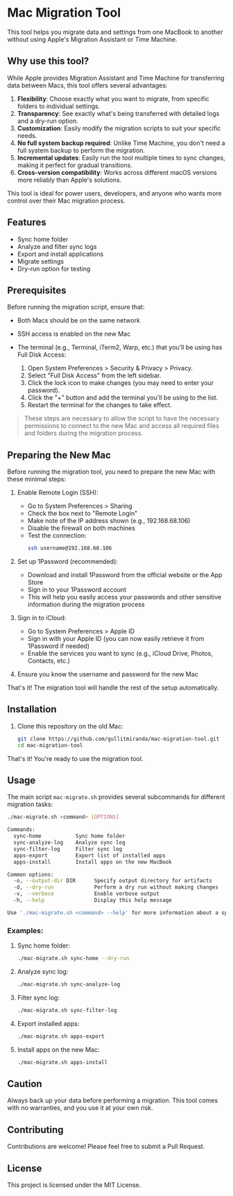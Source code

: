 # Mac Migration Tool

This tool helps you migrate data and settings from one MacBook to another without using Apple's Migration Assistant or Time Machine.

## Why use this tool?

While Apple provides Migration Assistant and Time Machine for transferring data between Macs, this tool offers several advantages:

1. **Flexibility**: Choose exactly what you want to migrate, from specific folders to individual settings.
2. **Transparency**: See exactly what's being transferred with detailed logs and a dry-run option.
3. **Customization**: Easily modify the migration scripts to suit your specific needs.
4. **No full system backup required**: Unlike Time Machine, you don't need a full system backup to perform the migration.
5. **Incremental updates**: Easily run the tool multiple times to sync changes, making it perfect for gradual transitions.
6. **Cross-version compatibility**: Works across different macOS versions more reliably than Apple's solutions.

This tool is ideal for power users, developers, and anyone who wants more control over their Mac migration process.

## Features

- Sync home folder
- Analyze and filter sync logs
- Export and install applications
- Migrate settings
- Dry-run option for testing

## Prerequisites

Before running the migration script, ensure that:

- Both Macs should be on the same network
- SSH access is enabled on the new Mac
- The terminal (e.g., Terminal, iTerm2, Warp, etc.) that you'll be using has Full Disk Access:

  1. Open System Preferences > Security & Privacy > Privacy.
  2. Select "Full Disk Access" from the left sidebar.
  3. Click the lock icon to make changes (you may need to enter your password).
  4. Click the "+" button and add the terminal you'll be using to the list.
  5. Restart the terminal for the changes to take effect.

> These steps are necessary to allow the script to have the necessary permissions to connect to the new Mac and access all required files and folders during the migration process.

## Preparing the New Mac

Before running the migration tool, you need to prepare the new Mac with these minimal steps:

1. Enable Remote Login (SSH):

   - Go to System Preferences > Sharing
   - Check the box next to "Remote Login"
   - Make note of the IP address shown (e.g., 192.168.68.106)
   - Disable the firewall on both machines
   - Test the connection:
     ```bash
     ssh username@192.168.68.106
     ```

2. Set up 1Password (recommended):

   - Download and install 1Password from the official website or the App Store
   - Sign in to your 1Password account
   - This will help you easily access your passwords and other sensitive information during the migration process

3. Sign in to iCloud:

   - Go to System Preferences > Apple ID
   - Sign in with your Apple ID (you can now easily retrieve it from 1Password if needed)
   - Enable the services you want to sync (e.g., iCloud Drive, Photos, Contacts, etc.)

4. Ensure you know the username and password for the new Mac

That's it! The migration tool will handle the rest of the setup automatically.

## Installation

1. Clone this repository on the old Mac:

   ```bash
   git clone https://github.com/gullitmiranda/mac-migration-tool.git
   cd mac-migration-tool
   ```

That's it! You're ready to use the migration tool.

## Usage

The main script `mac-migrate.sh` provides several subcommands for different migration tasks:

```bash
./mac-migrate.sh <command> [OPTIONS]

Commands:
  sync-home           Sync home folder
  sync-analyze-log    Analyze sync log
  sync-filter-log     Filter sync log
  apps-export         Export list of installed apps
  apps-install        Install apps on the new MacBook

Common options:
  -o, --output-dir DIR      Specify output directory for artifacts
  -d, --dry-run             Perform a dry run without making changes
  -v, --verbose             Enable verbose output
  -h, --help                Display this help message

Use './mac-migrate.sh <command> --help' for more information about a specific command.
```

### Examples:

1. Sync home folder:

   ```bash
   ./mac-migrate.sh sync-home --dry-run
   ```

2. Analyze sync log:

   ```bash
   ./mac-migrate.sh sync-analyze-log
   ```

3. Filter sync log:

   ```bash
   ./mac-migrate.sh sync-filter-log
   ```

4. Export installed apps:

   ```bash
   ./mac-migrate.sh apps-export
   ```

5. Install apps on the new Mac:

   ```bash
   ./mac-migrate.sh apps-install
   ```

## Caution

Always back up your data before performing a migration. This tool comes with no warranties, and you use it at your own risk.

## Contributing

Contributions are welcome! Please feel free to submit a Pull Request.

## License

This project is licensed under the MIT License.
